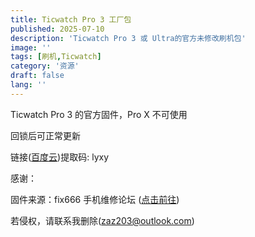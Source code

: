 ```yaml
---
title: Ticwatch Pro 3 工厂包
published: 2025-07-10
description: 'Ticwatch Pro 3 或 Ultra的官方未修改刷机包'
image: ''
tags: [刷机,Ticwatch]
category: '资源'
draft: false 
lang: ''
---
```


Ticwatch Pro 3 的官方固件，Pro X 不可使用

回锁后可正常更新

链接([百度云](https://pan.baidu.com/s/1rBC2QV5TH2YYHln-YqdTnA))提取码: lyxy 

感谢：

固件来源：fix666 手机维修论坛
([点击前往](https://fix666.com/forum.php?mod=viewthread&tid=168))

若侵权，请联系我删除(zaz203@outlook.com)

